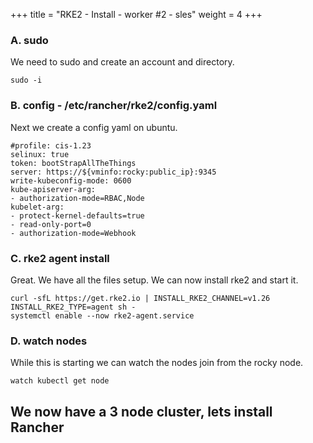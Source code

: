 +++
title = "RKE2 - Install - worker #2 - sles"
weight = 4
+++

### **A. sudo**

We need to sudo and create an account and directory.

```ctr:sles
sudo -i
```

### **B. config - /etc/rancher/rke2/config.yaml**

Next we create a config yaml on ubuntu.

```file:yaml:/etc/rancher/rke2/config.yaml:sles
#profile: cis-1.23
selinux: true
token: bootStrapAllTheThings
server: https://${vminfo:rocky:public_ip}:9345
write-kubeconfig-mode: 0600
kube-apiserver-arg:
- authorization-mode=RBAC,Node
kubelet-arg:
- protect-kernel-defaults=true
- read-only-port=0
- authorization-mode=Webhook
```

### **C. rke2 agent install**

Great. We have all the files setup. We can now install rke2 and start it.

```ctr:sles
curl -sfL https://get.rke2.io | INSTALL_RKE2_CHANNEL=v1.26 INSTALL_RKE2_TYPE=agent sh - 
systemctl enable --now rke2-agent.service
```

### **D. watch nodes**

While this is starting we can watch the nodes join from the rocky node.

```ctr:rocky
watch kubectl get node
```

## **We now have a 3 node cluster, lets install Rancher**
